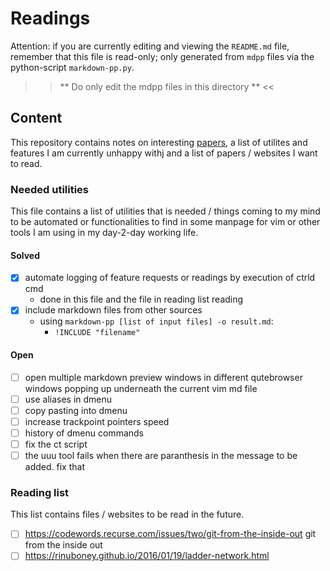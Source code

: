 # Readings 
Attention: if you are currently editing and viewing the `README.md` file, 
remember that this file is read-only; only generated from `mdpp` files via
the python-script `markdown-pp.py`. 


 >> ** Do only edit the mdpp files in this directory ** <<

## Content
This repository contains notes on interesting [papers](readings/README.md),
a list of utilites and features I am currently unhappy withj and a list of 
papers / websites I want to read.



### Needed utilities
This file contains a list of utilities that is needed / things coming to my
mind to be automated or functionalities to find in some manpage for vim or
other tools I am using in my day-2-day working life.

#### Solved
* [x] automate logging of feature requests or readings by execution of ctrld
      cmd 
  - done in this file and the file in reading list reading 
* [x] include markdown files from other sources
  - using `markdown-pp [list of input files] -o result.md`: 
    - `!INCLUDE "filename"`


#### Open 
 * [ ] open multiple markdown preview windows in different qutebrowser windows
      popping up underneath the current vim md file
 * [ ] use aliases in dmenu
 * [ ] copy pasting into dmenu
 * [ ] increase trackpoint pointers speed
 * [ ] history of dmenu commands
 * [ ] fix the ct script
 * [ ] the uuu tool fails when there are paranthesis in the message to be added. fix that

### Reading list
This list contains files / websites to be read in the future.
 * [ ] https://codewords.recurse.com/issues/two/git-from-the-inside-out git from the inside out
 * [ ] https://rinuboney.github.io/2016/01/19/ladder-network.html
